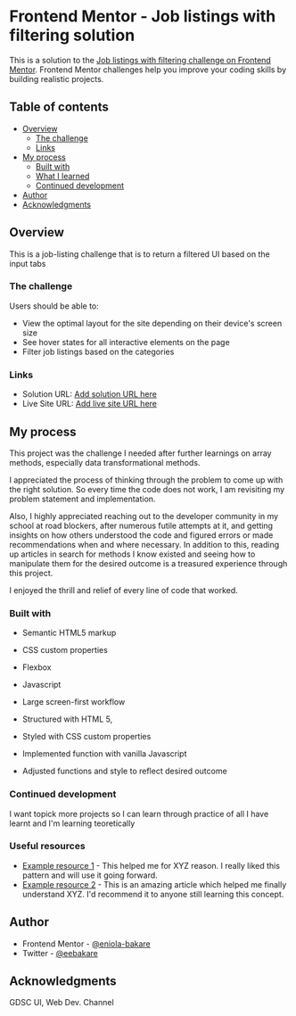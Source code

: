 # Frontend Mentor - Job listings with filtering solution

This is a solution to the [Job listings with filtering challenge on Frontend Mentor](https://www.frontendmentor.io/challenges/job-listings-with-filtering-ivstIPCt). Frontend Mentor challenges help you improve your coding skills by building realistic projects. 

## Table of contents

- [Overview](#overview)
  - [The challenge](#the-challenge)
  - [Links](#links)
- [My process](#my-process)
  - [Built with](#built-with)
  - [What I learned](#what-i-learned)
  - [Continued development](#continued-development)
- [Author](#author)
- [Acknowledgments](#acknowledgments)

## Overview
This is a job-listing challenge that is to return a filtered UI based on the input tabs

### The challenge

Users should be able to:

- View the optimal layout for the site depending on their device's screen size
- See hover states for all interactive elements on the page
- Filter job listings based on the categories


### Links

- Solution URL: [Add solution URL here](https://github.com/Eniola-Bakare/job-listings)
- Live Site URL: [Add live site URL here](https://eniola-bakare.github.io/job-listings/)

## My process
This project was the challenge I needed after further learnings on array methods, especially data transformational methods.

I appreciated the process of thinking through the problem to come up with the right solution. So every time the code does not work, I am revisiting my problem statement and implementation.

Also, I highly appreciated reaching out to the developer community in my school at road blockers, after numerous futile attempts at it, and getting insights on how others understood the code and figured errors or made recommendations when and where necessary. In addition to this, reading up articles in search for methods I know existed and seeing how to manipulate them for the desired outcome is a treasured experience through this project.

I enjoyed the thrill and relief of every line of code that worked.


### Built with

- Semantic HTML5 markup
- CSS custom properties
- Flexbox
- Javascript

- Large screen-first workflow
- Structured with HTML 5, 
- Styled with CSS custom properties
- Implemented function with vanilla Javascript
- Adjusted functions and style to reflect desired outcome

### Continued development

I want topick more projects so I can learn through practice of all I have learnt and I'm learning teoretically


### Useful resources

- [Example resource 1](https://www.example.com) - This helped me for XYZ reason. I really liked this pattern and will use it going forward.
- [Example resource 2](https://www.example.com) - This is an amazing article which helped me finally understand XYZ. I'd recommend it to anyone still learning this concept.

## Author

- Frontend Mentor - [@eniola-bakare](https://www.frontendmentor.io/profile/eniola-bakare)
- Twitter - [@eebakare](https://www.twitter.com/eebakare)

## Acknowledgments

GDSC UI, Web Dev. Channel

